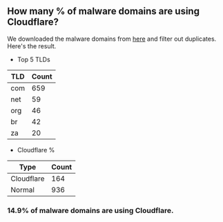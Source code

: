 ## How many % of malware domains are using Cloudflare?


We downloaded the malware domains from [here](https://urlhaus.abuse.ch) and filter out duplicates.
Here's the result.


[//]: # (start replacement)


- Top 5 TLDs

| TLD | Count |
| --- | --- |
| com | 659 |
| net | 59 |
| org | 46 |
| br | 42 |
| za | 20 |


- Cloudflare %

| Type | Count |
| --- | --- |
| Cloudflare | 164 |
| Normal | 936 |


### 14.9% of malware domains are using Cloudflare.